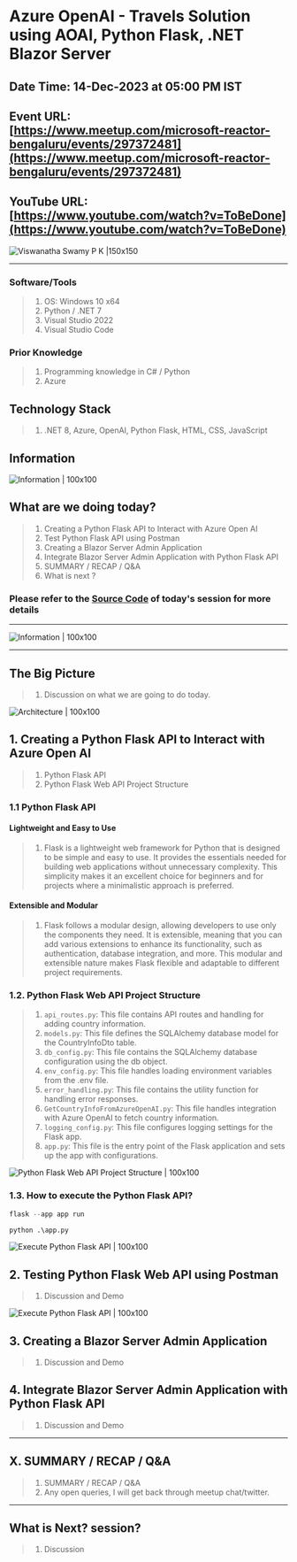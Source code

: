 # Azure OpenAI - Travels Solution using AOAI, Python Flask, .NET Blazor Server

## Date Time: 14-Dec-2023 at 05:00 PM IST

## Event URL: [https://www.meetup.com/microsoft-reactor-bengaluru/events/297372481](https://www.meetup.com/microsoft-reactor-bengaluru/events/297372481)

## YouTube URL: [https://www.youtube.com/watch?v=ToBeDone](https://www.youtube.com/watch?v=ToBeDone)

![Viswanatha Swamy P K |150x150](./Documentation/Images/ViswanathaSwamyPK.PNG)

---

### Software/Tools

> 1. OS: Windows 10 x64
> 1. Python / .NET 7
> 1. Visual Studio 2022
> 1. Visual Studio Code

### Prior Knowledge

> 1. Programming knowledge in C# / Python
> 1. Azure

## Technology Stack

> 1. .NET 8, Azure, OpenAI, Python Flask, HTML, CSS, JavaScript

## Information

![Information | 100x100](./Documentation/Images/Information.PNG)

## What are we doing today?

> 1. Creating a Python Flask API to Interact with Azure Open AI
> 1. Test Python Flask API using Postman
> 1. Creating a Blazor Server Admin Application
> 1. Integrate Blazor Server Admin Application with Python Flask API
> 1. SUMMARY / RECAP / Q&A
> 1. What is next ?

### Please refer to the [**Source Code**](https://github.com/ViswanathaSwamy-PK-TechSkillz-Academy/learn-azure-openai/tree/main) of today's session for more details

---

![Information | 100x100](./Documentation/Images/SeatBelt.PNG)

---

## The Big Picture

> 1. Discussion on what we are going to do today.

![Architecture | 100x100](./Documentation/Images/Architecture_V1.PNG)

## 1. Creating a Python Flask API to Interact with Azure Open AI

> 1. Python Flask API
> 1. Python Flask Web API Project Structure

### 1.1 Python Flask API

#### Lightweight and Easy to Use

> 1. Flask is a lightweight web framework for Python that is designed to be simple and easy to use. It provides the essentials needed for building web applications without unnecessary complexity. This simplicity makes it an excellent choice for beginners and for projects where a minimalistic approach is preferred.

#### Extensible and Modular

> 1. Flask follows a modular design, allowing developers to use only the components they need. It is extensible, meaning that you can add various extensions to enhance its functionality, such as authentication, database integration, and more. This modular and extensible nature makes Flask flexible and adaptable to different project requirements.

### 1.2. Python Flask Web API Project Structure

> 1. `api_routes.py`: This file contains API routes and handling for adding country information.
> 1. `models.py`: This file defines the SQLAlchemy database model for the CountryInfoDto table.
> 1. `db_config.py`: This file contains the SQLAlchemy database configuration using the db object.
> 1. `env_config.py`: This file handles loading environment variables from the .env file.
> 1. `error_handling.py`: This file contains the utility function for handling error responses.
> 1. `GetCountryInfoFromAzureOpenAI.py`: This file handles integration with Azure OpenAI to fetch country information.
> 1. `logging_config.py`: This file configures logging settings for the Flask app.
> 1. `app.py`: This file is the entry point of the Flask application and sets up the app with configurations.

![Python Flask Web API Project Structure | 100x100](./Documentation/Images/PythonFlaskAPI_Structure.PNG)

### 1.3. How to execute the Python Flask API?

```python
flask --app app run

python .\app.py
```

![Execute Python Flask API | 100x100](./Documentation/Images/Executing_Flask_App.PNG)

## 2. Testing Python Flask Web API using Postman

> 1. Discussion and Demo

![Execute Python Flask API | 100x100](./Documentation/Images/SessionFirstLook.PNG)

## 3. Creating a Blazor Server Admin Application

> 1. Discussion and Demo

## 4. Integrate Blazor Server Admin Application with Python Flask API

> 1. Discussion and Demo

---

## X. SUMMARY / RECAP / Q&A

> 1. SUMMARY / RECAP / Q&A
> 2. Any open queries, I will get back through meetup chat/twitter.

---

## What is Next? session?

> 1. Discussion
